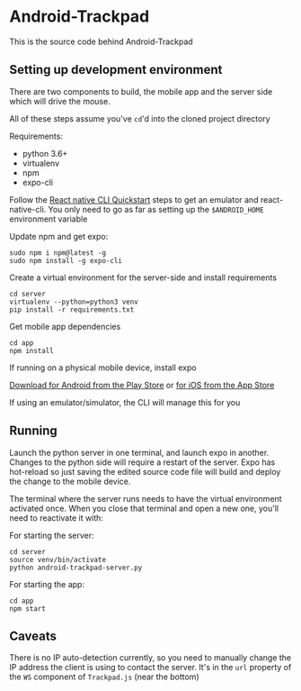# Android-Trackpad

This is the source code behind Android-Trackpad

## Setting up development environment

There are two components to build, the mobile app and the server side
which will drive the mouse.

All of these steps assume you've `cd`'d into the cloned project directory

Requirements:
  * python 3.6+
  * virtualenv
  * npm
  * expo-cli

Follow the [React native CLI Quickstart](http://facebook.github.io/react-native/docs/getting-started.html)
steps to get an emulator and react-native-cli. You only need to go as far
as setting up the `$ANDROID_HOME` environment variable

Update npm and get expo:

    sudo npm i npm@latest -g
    sudo npm install -g expo-cli

Create a virtual environment for the server-side and install requirements

    cd server
    virtualenv --python=python3 venv
    pip install -r requirements.txt

Get mobile app dependencies

    cd app
    npm install

If running on a physical mobile device, install expo

[Download for Android from the Play Store](https://play.google.com/store/apps/details?id=host.exp.exponent)
or [for iOS from the App Store](https://itunes.com/apps/exponent)

If using an emulator/simulator, the CLI will manage this for you

## Running

Launch the python server in one terminal, and launch expo in another.
Changes to the python side will require a restart of the server.
Expo has hot-reload so just saving the edited source code file will
build and deploy the change to the mobile device.

The terminal where the server runs needs to have the virtual environment
activated once. When you close that terminal and open a new one, you'll
need to reactivate it with:

For starting the server:

    cd server
    source venv/bin/activate
    python android-trackpad-server.py


For starting the app:

    cd app
    npm start


## Caveats

There is no IP auto-detection currently, so you need to manually change
the IP address the client is using to contact the server. It's in the `url`
property of the `WS` component of `Trackpad.js` (near the bottom)
